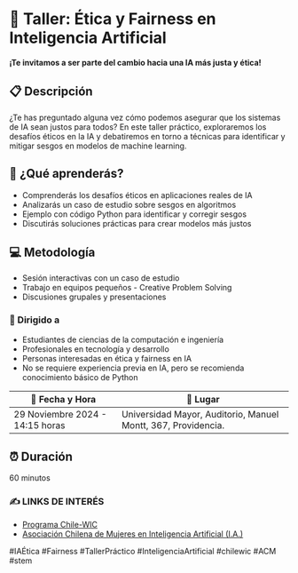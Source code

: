 # 🤖 Taller: Ética y Fairness en Inteligencia Artificial

**¡Te invitamos a ser parte del cambio hacia una IA más justa y ética!**

## 📋 Descripción
¿Te has preguntado alguna vez cómo podemos asegurar que los sistemas de IA sean justos para todos? En este taller práctico, exploraremos los desafíos éticos en la IA y debatiremos en torno a técnicas para identificar y mitigar sesgos en modelos de machine learning.

## 🎯 ¿Qué aprenderás?
- Comprenderás los desafíos éticos en aplicaciones reales de IA
- Analizarás un caso de estudio sobre sesgos en algoritmos
- Ejemplo con código Python para identificar y corregir sesgos
- Discutirás soluciones prácticas para crear modelos más justos

## 💻 Metodología
- Sesión interactivas con un caso de estudio
- Trabajo en equipos pequeños - Creative Problem Solving
- Discusiones grupales y presentaciones

### 👥 Dirigido a
- Estudiantes de ciencias de la computación e ingeniería
- Profesionales en tecnología y desarrollo
- Personas interesadas en ética y fairness en IA
- No se requiere experiencia previa en IA, pero se recomienda conocimiento básico de Python

| 📅 **Fecha y Hora**                          | 📍 **Lugar** |
------------------------------------------- | ---------------------------------------------------------
| 29 Noviembre 2024 - 14:15 horas             | Universidad Mayor, Auditorio, Manuel Montt, 367, Providencia.|

## ⏰ Duración
60 minutos


### ✍️ LINKS DE INTERÉS 

- [Programa Chile-WIC](https://chilewic.cl/2024/11/23/ya-esta-aqui-conoce-el-programa-completo-de-chilewic-2024/) 
- [Asociación Chilena de Mujeres en Inteligencia Artificial (I.A.)](https://www.mujeresia.cl/)

#IAÉtica #Fairness #TallerPráctico #InteligenciaArtificial #chilewic #ACM #stem


